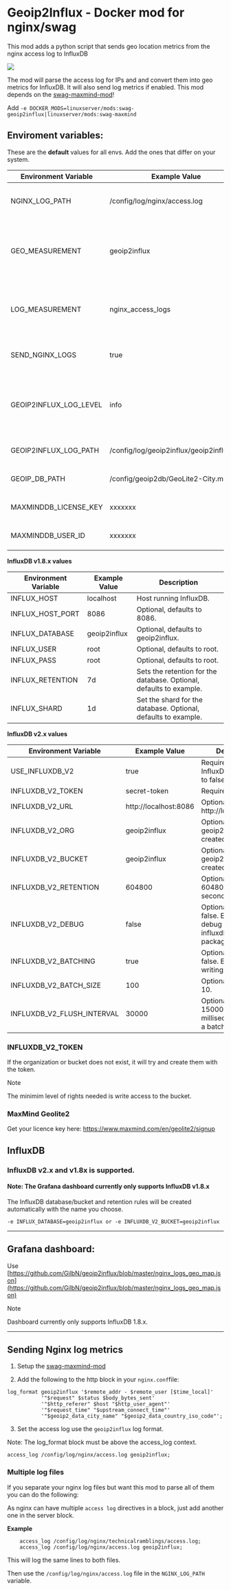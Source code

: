 # Geoip2Influx - Docker mod for nginx/swag


This mod adds a python script that sends geo location metrics from the nginx access log to InfluxDB

![](.assets/geoip2influx.png)


The mod will parse the access log for IPs and and convert them into geo metrics for InfluxDB. It will also send log metrics if enabled. This mod depends on the [swag-maxmind-mod](https://github.com/linuxserver/docker-mods/tree/swag-maxmind)!

Add `-e DOCKER_MODS=linuxserver/mods:swag-geoip2influx|linuxserver/mods:swag-maxmind`

## Enviroment variables:

These are the **default** values for all envs. 
Add the ones that differ on your system. 

| Environment Variable | Example Value | Description |
| -------------------- | ------------- | ----------- |
| NGINX_LOG_PATH | /config/log/nginx/access.log | Container path for Nginx logfile , defaults to the example. |
| GEO_MEASUREMENT | geoip2influx | InfluxDB measurement name for geohashes. Optional, defaults to the example. |
| LOG_MEASUREMENT | nginx_access_logs | InfluxDB measurement name for nginx logs. Optional, defaults to the example. |
| SEND_NGINX_LOGS | true | Set to `false` to disable nginx logs. Optional, defaults to `true`. |
| GEOIP2INFLUX_LOG_LEVEL | info | Sets the log level in geoip2influx.log. Use `debug` for verbose logging Optional, defaults to info. |
| GEOIP2INFLUX_LOG_PATH | /config/log/geoip2influx/geoip2influx.log | Optional. Defaults to example. |
| GEOIP_DB_PATH | /config/geoip2db/GeoLite2-City.mmdb | Optional. Defaults to example. |
| MAXMINDDB_LICENSE_KEY | xxxxxxx | Add your Maxmind licence key |
| MAXMINDDB_USER_ID | xxxxxxx| Add your Maxmind account id |

**InfluxDB v1.8.x values**

| Environment Variable | Example Value | Description |
| -------------------- | ------------- | ----------- |
| INFLUX_HOST | localhost | Host running InfluxDB. |
| INFLUX_HOST_PORT | 8086 | Optional, defaults to 8086. |
| INFLUX_DATABASE | geoip2influx | Optional, defaults to geoip2influx. |
| INFLUX_USER | root | Optional, defaults to root. |
| INFLUX_PASS | root | Optional, defaults to root. |
| INFLUX_RETENTION | 7d | Sets the retention for the database. Optional, defaults to example.|
| INFLUX_SHARD | 1d | Set the shard for the database. Optional, defaults to example. |

**InfluxDB v2.x values**

| Environment Variable | Example Value | Description |
| -------------------- | ------------- | ----------- |
| USE_INFLUXDB_V2 | true | Required if using InfluxDB2. Defaults to false |
| INFLUXDB_V2_TOKEN | secret-token | Required |
| INFLUXDB_V2_URL | http://localhost:8086 | Optional, defaults to http://localhost:8086 |
| INFLUXDB_V2_ORG | geoip2influx | Optional, defaults to geoip2influx. Will be created if not exists. |
| INFLUXDB_V2_BUCKET | geoip2influx | Optional, defaults to geoip2influx. Will be created if not exists. |
| INFLUXDB_V2_RETENTION | 604800 | Optional, defaults to 604800. 7 days in seconds |
| INFLUXDB_V2_DEBUG | false | Optional, defaults to false. Enables the debug mode for the influxdb-client package. |
| INFLUXDB_V2_BATCHING | true | Optional, defaults to false. Enables batch writing of data. |
| INFLUXDB_V2_BATCH_SIZE | 100 | Optional, defaults to 10. |
| INFLUXDB_V2_FLUSH_INTERVAL | 30000 | Optional, defaults to 15000. How often in milliseconds to write a batch |

### INFLUXDB_V2_TOKEN

If the organization or bucket does not exist, it will try and create them with the token.

> [!NOTE]
> The minimim level of rights needed is write access to the bucket.

### MaxMind Geolite2

Get your licence key here: https://www.maxmind.com/en/geolite2/signup

## InfluxDB 

### InfluxDB v2.x and v1.8x is supported.

#### Note: The Grafana dashboard currently only supports InfluxDB v1.8.x

The InfluxDB database/bucket and retention rules will be created automatically with the name you choose.

```
-e INFLUX_DATABASE=geoip2influx or -e INFLUXDB_V2_BUCKET=geoip2influx
```

***

## Grafana dashboard: 

Use [https://github.com/GilbN/geoip2influx/blob/master/nginx_logs_geo_map.json](https://github.com/GilbN/geoip2influx/blob/master/nginx_logs_geo_map.json)

> [!NOTE]
> Dashboard currently only supports InfluxDB 1.8.x.

***

## Sending Nginx log metrics

1. Setup the [swag-maxmind-mod](https://github.com/linuxserver/docker-mods/tree/swag-maxmind)

2. Add the following to the http block in your `nginx.conf`file:

```nginx
log_format geoip2influx '$remote_addr - $remote_user [$time_local]'
           '"$request" $status $body_bytes_sent'
           '"$http_referer" $host "$http_user_agent"'
           '"$request_time" "$upstream_connect_time"'
           '"$geoip2_data_city_name" "$geoip2_data_country_iso_code"';
 ```
 
 3. Set the access log use the `geoip2influx` log format.
 
 Note: The log_format block must be above the access_log context. 
 ```nginx
 access_log /config/log/nginx/access.log geoip2influx;
 ```

### Multiple log files

If you separate your nginx log files but want this mod to parse all of them you can do the following:

As nginx can have multiple `access log` directives in a block, just add another one in the server block. 

**Example**

```nginx
	access_log /config/log/nginx/technicalramblings/access.log;
	access_log /config/log/nginx/access.log geoip2influx;
```
This will log the same lines to both files.

Then use the `/config/log/nginx/access.log` file in the `NGINX_LOG_PATH` variable. 
